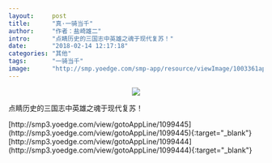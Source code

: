 ```yaml
---
layout:     post
title:      "真·一骑当千"
author:     "作者：盐崎雄二"
intro:      "点睛历史的三国志中英雄之魂于现代复苏！"
date:       "2018-02-14 12:17:18"
categories: "其他"
tags:       "一骑当千"
image:      "http://smp.yoedge.com/smp-app/resource/viewImage/1003361appline.png"
---
```

<div style="text-align: center">
<p><img src="http://smp.yoedge.com/smp-app/resource/viewImage/1003361appline.png"/></p>
</div>
<p class="post-meta">
<span>点睛历史的三国志中英雄之魂于现代复苏！</span>
</p>
[http://smp3.yoedge.com/view/gotoAppLine/1099445](http://smp3.yoedge.com/view/gotoAppLine/1099445){:target="_blank"}
[http://smp3.yoedge.com/view/gotoAppLine/1099444](http://smp3.yoedge.com/view/gotoAppLine/1099444){:target="_blank"}


